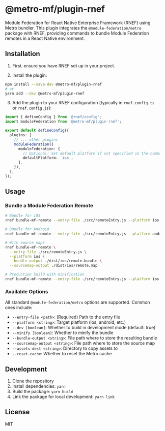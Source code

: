 # @metro-mf/plugin-rnef

Module Federation for React Native Enterprise Framework (RNEF) using Metro bundler. This plugin integrates the `@module-federation/metro` package with RNEF, providing commands to bundle Module Federation remotes in a React Native environment.

## Installation

1. First, ensure you have RNEF set up in your project.

2. Install the plugin:

```bash
npm install --save-dev @metro-mf/plugin-rnef
# or
yarn add --dev @metro-mf/plugin-rnef
```

3. Add the plugin to your RNEF configuration (typically in `rnef.config.ts` or `rnef.config.js`):

```typescript
import { defineConfig } from '@rnef/config';
import moduleFederation from '@metro-mf/plugin-rnef';

export default defineConfig({
  plugins: [
    // ... other plugins
    moduleFederation({
      moduleFederation: {
        // Optional: Set default platform if not specified in the command
        defaultPlatform: 'ios',
      },
    }),
  ],
});
```

## Usage

### Bundle a Module Federation Remote

```bash
# Bundle for iOS
rnef bundle-mf-remote --entry-file ./src/remoteEntry.js --platform ios --bundle-output ./dist/ios/remote.bundle

# Bundle for Android
rnef bundle-mf-remote --entry-file ./src/remoteEntry.js --platform android --bundle-output ./dist/android/remote.bundle

# With source maps
rnef bundle-mf-remote \
  --entry-file ./src/remoteEntry.js \
  --platform ios \
  --bundle-output ./dist/ios/remote.bundle \
  --sourcemap-output ./dist/ios/remote.map

# Production build with minification
rnef bundle-mf-remote --entry-file ./src/remoteEntry.js --platform ios --dev false --bundle-output ./dist/ios/remote.bundle
```

### Available Options

All standard `@module-federation/metro` options are supported. Common ones include:

- `--entry-file <path>`: (Required) Path to the entry file
- `--platform <string>`: Target platform (ios, android, etc.)
- `--dev [boolean]`: Whether to build in development mode (default: true)
- `--minify [boolean]`: Whether to minify the bundle
- `--bundle-output <string>`: File path where to store the resulting bundle
- `--sourcemap-output <string>`: File path where to store the source map
- `--assets-dest <string>`: Directory to copy assets to
- `--reset-cache`: Whether to reset the Metro cache

## Development

1. Clone the repository
2. Install dependencies: `yarn`
3. Build the package: `yarn build`
4. Link the package for local development: `yarn link`

## License

MIT
